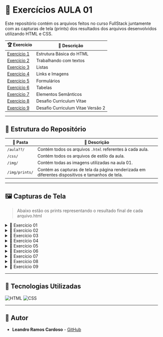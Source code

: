 # 📌 Exercícios AULA 01

Este repositório contém os arquivos feitos no curso FullStack juntamente com as capturas de tela (prints) dos resultados dos arquivos desenvolvidos utilizando HTML e CSS.


| 🏆 Exercício | 📄 Descrição |
|-------------|------------|
| [Exercício 1](aula01/1_estrutura_basica.html) | Estrutura Básica do HTML |
| [Exercício 2](aula01/2_trabalhando_com_textos.html) | Trabalhando com textos |
| [Exercício 3](aula01/3_listas.html) | Listas |
| [Exercício 4](aula01/4_links_e_imagens.html) | Links e Imagens |
| [Exercício 5](aula01/5_formularios.html) | Formulários |
| [Exercício 6](aula01/6_tabelas.html) | Tabelas |
| [Exercício 7](aula01/7_elementos_semanticos.html) | Elementos Semânticos |
| [Exercício 8](aula01/8_desafio_cv.html) | Desafio Curriculum Vitae |
| [Exercício 9](aula01/9_desafio_cv2.html) | Desafio Curriculum Vitae Versão 2|

---

## 📁 Estrutura do Repositório

| 📂 Pasta  | 📄 Descrição |
|-----------|------------|
| `/aula??/` | Contém todos os arquivos `.html` referentes à cada aula. |
| `/css/` | Contém todos os arquivos de estilo da aula. |
| `/img/` | Contém todas as imagens utilizadas na aula 01. |
| `/img/prints/` | Contém as capturas de tela da página renderizada em diferentes dispositivos e tamanhos de tela. |

---

## 🖼️ Capturas de Tela

> Abaixo estão os prints representando o resultado final de cada arquivo.html


<details>
  <summary>📌 Exercício 01</summary>

  ![Texto alternativo](aula01/img/exercicio1.png)
  
</details>

<details>
  <summary>📌 Exercício 02</summary>
  
  ![Texto alternativo](aula01/img/exercicio2.png)
  
</details>

<details>
  <summary>📌 Exercício 03</summary>

  ![Texto alternativo](aula01/img/exercicio3.png)
  
</details>

<details>
  <summary>📌 Exercício 04</summary>
  
  ![Texto alternativo](aula01/img/exercicio4.png)
  
</details>

<details>
  <summary>📌 Exercício 05</summary>

  ![Texto alternativo](aula01/img/exercicio5.png)
  
</details>

<details>
  <summary>📌 Exercício 06</summary>
  
  ![Texto alternativo](aula01/img/exercicio6.png)
  
</details>

<details>
  <summary>📌 Exercício 07</summary>

  ![Texto alternativo](aula01/img/exercicio7.png)
  
</details>

<details>
  <summary>📌 Exercício 08</summary>
  
  ![Texto alternativo](aula01/img/exercicio8.png)
  
</details>

<details>
  <summary>📌 Exercício 09</summary>
  
  ![Texto alternativo](aula01/img/exercicio9.png)
  
</details>

---

## 🚀 Tecnologias Utilizadas

![HTML](https://img.shields.io/badge/HTML5-%23E34F26.svg?style=for-the-badge&logo=html5&logoColor=white) ![CSS](https://img.shields.io/badge/CSS3-%231572B6.svg?style=for-the-badge&logo=css3&logoColor=white)

---

## 👥 Autor
- **Leandro Ramos Cardoso** - [GitHub](https://github.com/seuusuario)

